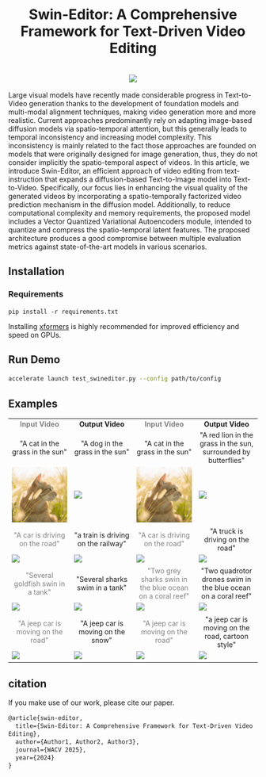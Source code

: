 <div align="center">

<h1>Swin-Editor: A Comprehensive Framework for Text-Driven Video Editing</h1>

<br>
<image src="docs/Overview (4)-1.png" />
<br>

</div>

Large visual models have recently made considerable progress in Text-to-Video generation thanks to the development of foundation models and multi-modal alignment techniques, making video generation more and more realistic. Current approaches predominantly rely on adapting image-based diffusion models via spatio-temporal attention, but this generally leads to temporal inconsistency and increasing model complexity. This inconsistency is mainly related to the fact those approaches are founded on models that were originally designed for image generation, thus, they do not consider implicitly the spatio-temporal aspect
of videos. In this article, we introduce Swin-Editor, an efficient approach of video editing from text-instruction that expands a diffusion-based Text-to-Image model into Text-to-Video. Specifically, our focus lies in enhancing the visual quality of the generated videos by incorporating a spatio-temporally factorized video prediction mechanism in the diffusion model. Additionally, to reduce computational complexity and memory requirements, the proposed model includes a Vector Quantized Variational Autoencoders module, intended to quantize and compress the spatio-temporal latent features. The proposed architecture produces a good compromise between multiple evaluation metrics against state-of-the-art models in various scenarios.

## Installation
### Requirements

```shell
pip install -r requirements.txt
```
Installing [xformers](https://github.com/facebookresearch/xformers) is highly recommended for improved efficiency and speed on GPUs. 

## Run Demo

```bash
accelerate launch test_swineditor.py --config path/to/config
```

## Examples
<table class="center">
<tr>
  <td style="text-align:center;color:gray;"><b>Input Video</b></td>
  <td style="text-align:center;"><b>Output Video</b></td>
  <td style="text-align:center;color:gray;"><b>Input Video</b></td>
  <td style="text-align:center;"><b>Output Video</b></td>
</tr>
<tr>
  <td width=25% style="text-align:center;">"A cat in the grass in the sun"</td>
  <td width=25% style="text-align:center;">"A dog in the grass in the sun"</td>
  <td width=25% style="text-align:center;">"A cat in the grass in the sun"</td>
  <td width=25% style="text-align:center;">"A red lion in the grass in the sun, surrounded by butterflies"</td>
</tr>
<tr>
  <td><img src="exemple/cat-in-the-sun.gif"></td>
  <td><img src="example/A dog in the grass in the sun.gif"></td>
  <td><img src="exemple/cat-in-the-sun.gif"></td>
  <td><img src="example/A red lion in the grass in the sun, surrounded by butterflies.gif"></td>
</tr>
<tr>
  <td width=25% style="text-align:center;color:gray;">"A car is driving on the road"</td>
  <td width=25% style="text-align:center;">"a train is driving on the railway"</td>
  <td width=25% style="text-align:center;color:gray;">"A car is driving on the road"</td>
  <td width=25% style="text-align:center;">"A truck is driving on the road"</td>
</tr>
<tr>
  <td><img src="example/A car is driving on the road.gif"></td>
  <td><img src="example/a train is driving on the railway.gif"></td>
  <td><img src="example/A car is driving on the road.gif""></td>
  <td><img src="example/a truck is driving on the road.gif"></td> 
</tr>
<tr>
  <td width=25% style="text-align:center;color:gray;">"Several goldfish swin in a tank"</td>
  <td width=25% style="text-align:center;">"Several sharks swim in a tank"</td>
  <td width=25% style="text-align:center;color:gray;">"Two grey sharks swin in the blue ocean on a coral reef"</td>
  <td width=25% style="text-align:center;">"Two quadrotor drones swim in the blue ocean on a coral reef"</td>
</tr>
<tr>
  <td><img src="example/gold-fish.gif"></td>
  <td><img src="example/Several sharks swim in a tank.gif"></td>
  <td><img src="example/sharks-swimming.gif"></td>
  <td><img src="example/Two quadrotor drones swim in the blue ocean on a coral reef.gif"></td>
</tr>
<tr>
  <td width=25% style="text-align:center;color:gray;">"A jeep car is moving on the road"</td>
  <td width=25% style="text-align:center;">"A jeep car is moving on the snow"</td>
  <td width=25% style="text-align:center;color:gray;">"A jeep car is moving on the road"</td>
  <td width=25% style="text-align:center;">"a jeep car is moving on the road, cartoon style"</td>
</tr>
<tr>
  <td><img src="example/car-turn.gif"></td>
  <td><img src="example/a jeep car is moving on the snow.gif"></td> 
  <td><img src="example/car-turn.gif"></td>
  <td><img src="example/a jeep car is moving on the road, cartoon style.gif"></td> 
</tr>
</table>

## citation

If you make use of our work, please cite our paper.

```
@article{swin-editor,
  title={Swin-Editor: A Comprehensive Framework for Text-Driven Video Editing},
  author={Author1, Author2, Author3},
  journal={WACV 2025},
  year={2024}
}
```

